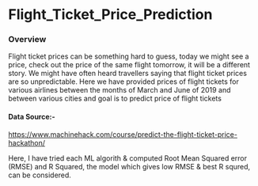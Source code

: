# Flight_Ticket_Price_Prediction
### Overview
Flight ticket prices can be something hard to guess, today we might see a price, check out the price of the same flight tomorrow, it will be a different story. We might have often heard travellers saying that flight ticket prices are so unpredictable. 
Here we have provided prices of flight tickets for various airlines between the months of March and June of 2019 and between various cities and goal is to predict price of flight tickets
#### Data Source:-
https://www.machinehack.com/course/predict-the-flight-ticket-price-hackathon/


Here, I have tried each ML algorith & computed Root Mean Squared error (RMSE) and R Squared, the model which gives low RMSE & best R squred, can be considered.
